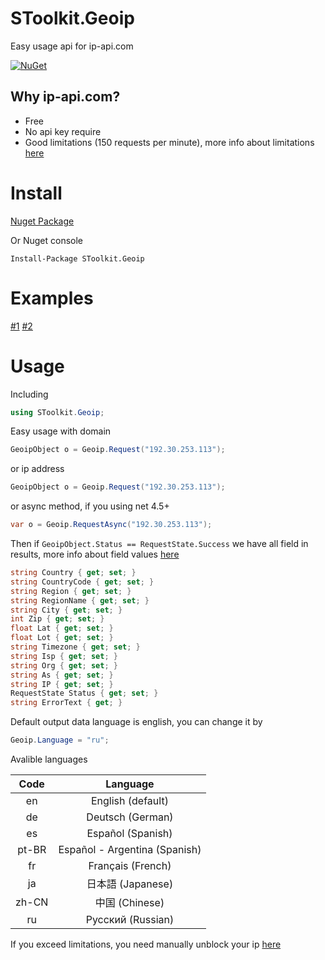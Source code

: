 # SToolkit.Geoip
Easy usage api for ip-api.com

[![NuGet](https://img.shields.io/nuget/v/SToolkit.Geoip.svg)](https://www.nuget.org/packages/SToolkit.Geoip/)
## Why ip-api.com?
* Free
* No api key require
* Good limitations (150 requests per minute), more info about limitations [here](http://ip-api.com/docs/#usage_limits)

# Install
[Nuget Package](https://www.nuget.org/packages/SToolkit.Geoip/)

Or Nuget console
```
Install-Package SToolkit.Geoip
```
# Examples
[#1](https://github.com/StarDevSTD/SToolkit.Geoip/blob/master/SToolkit.Geoip.DemoAppNet40/Program.cs)
[#2](https://github.com/StarDevSTD/SToolkit.Geoip/blob/master/SToolkit.Geoip.DemoAppNet45/Program.cs)
# Usage
Including
```C#
using SToolkit.Geoip;
```
Easy usage with domain
```C#
GeoipObject o = Geoip.Request("192.30.253.113");
```
or ip address
```C#
GeoipObject o = Geoip.Request("192.30.253.113");
```
or async method, if you using net 4.5+
```C#
var o = Geoip.RequestAsync("192.30.253.113");
```
Then if ```GeoipObject.Status == RequestState.Success``` we have all field in results, more info about field values [here](http://ip-api.com/docs/api:returned_values#successful_query)
```C#
string Country { get; set; }
string CountryCode { get; set; }
string Region { get; set; }
string RegionName { get; set; }
string City { get; set; }
int Zip { get; set; }
float Lat { get; set; }
float Lot { get; set; }
string Timezone { get; set; }
string Isp { get; set; }
string Org { get; set; }
string As { get; set; }
string IP { get; set; }
RequestState Status { get; set; }
string ErrorText { get; }
```
Default output data language is english, you can change it by
```C#
Geoip.Language = "ru";
```
Avalible languages

|  Code |            Language           |
|:-----:|:-----------------------------:|
| en    | English (default)             |
| de    | Deutsch (German)              |
| es    | Español (Spanish)             |
| pt-BR | Español - Argentina (Spanish) |
| fr    | Français (French)             |
| ja    | 日本語 (Japanese)             |
| zh-CN | 中国 (Chinese)                |
| ru    | Русский (Russian)             |

If you exceed limitations, you need manually unblock your ip [here](http://ip-api.com/docs/unban)
